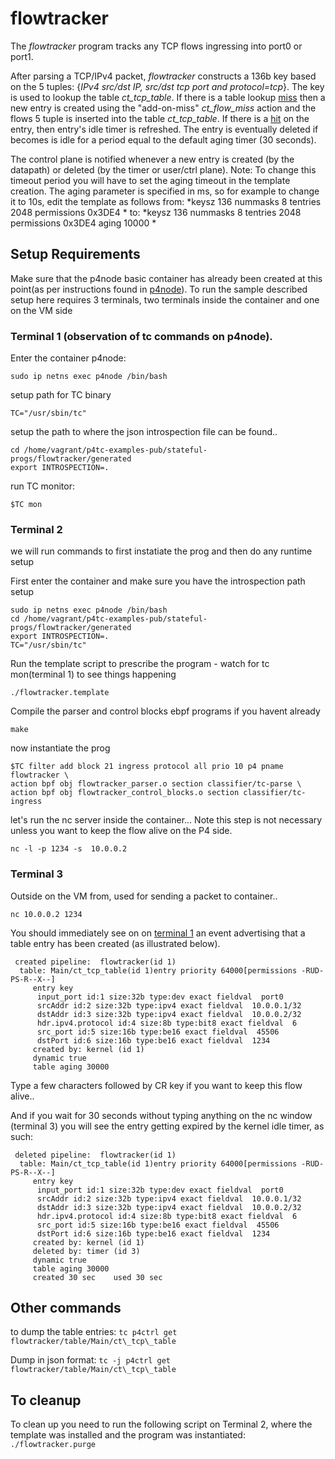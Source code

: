 # flowtracker

The *flowtracker* program tracks any TCP flows ingressing into port0 or port1.

After parsing a TCP/IPv4 packet, *flowtracker* constructs a 136b key based on the 5 tuples: {*IPv4 src/dst IP, src/dst tcp port and protocol=tcp*}. The key is used to lookup the table *ct_tcp_table*. If there is a table lookup <u>miss</u> then a new entry is created using the "add-on-miss" *ct_flow_miss* action and the flows 5 tuple is inserted into the table *ct_tcp_table*. If there is a <u>hit</u> on the entry, then entry's idle timer is refreshed. The entry is eventually deleted if becomes is idle for a period equal to the default aging timer (30 seconds).

The control plane is notified whenever a new entry is created (by the datapath) or deleted (by the timer or user/ctrl plane). Note: To change this timeout period you will have to set the aging timeout in the template creation. The aging parameter is specified in ms, so for example to change it to 10s, edit the template as follows from:
*keysz 136 nummasks 8 tentries 2048 permissions 0x3DE4 \*
to:
*keysz 136 nummasks 8 tentries 2048 permissions 0x3DE4 aging 10000 \*

## Setup Requirements

Make sure that the p4node basic container has already been created at this point(as per instructions found in [p4node](https://github.com/p4tc-dev/p4tc-examples-pub.git)). To run the sample described setup here requires 3 terminals, two terminals inside the container and one on the VM side

### Terminal 1 (observation of tc commands on p4node).

Enter the container p4node:

`sudo ip netns exec p4node /bin/bash`

setup path for TC binary

`TC="/usr/sbin/tc"`

setup the path to where the json introspection file can be found..

```
cd /home/vagrant/p4tc-examples-pub/stateful-progs/flowtracker/generated
export INTROSPECTION=.
```

run TC monitor:

`$TC mon`

### Terminal 2

we will run commands to first instatiate the prog and then do any runtime setup

First enter the container and make sure you have the introspection path setup

```
sudo ip netns exec p4node /bin/bash
cd /home/vagrant/p4tc-examples-pub/stateful-progs/flowtracker/generated
export INTROSPECTION=.
TC="/usr/sbin/tc"
```

Run the template script to prescribe the program - watch for tc mon(terminal 1) to see things happening

`./flowtracker.template`

Compile the parser and control blocks ebpf programs if you havent already

`make`

now instantiate the prog

```
$TC filter add block 21 ingress protocol all prio 10 p4 pname flowtracker \
action bpf obj flowtracker_parser.o section classifier/tc-parse \
action bpf obj flowtracker_control_blocks.o section classifier/tc-ingress
```

let's run the nc server inside the container... Note this step is not necessary unless you want to keep the flow alive on the P4 side.

`nc -l -p 1234 -s  10.0.0.2`

### Terminal 3

Outside on the VM from, used for sending a packet to container..

`nc 10.0.0.2 1234`

You should immediately see on on <u>terminal 1</u> an event advertising that a table entry has been created (as illustrated below).

```
 created pipeline:  flowtracker(id 1)
  table: Main/ct_tcp_table(id 1)entry priority 64000[permissions -RUD-PS-R--X--]
     entry key
      input_port id:1 size:32b type:dev exact fieldval  port0
      srcAddr id:2 size:32b type:ipv4 exact fieldval  10.0.0.1/32
      dstAddr id:3 size:32b type:ipv4 exact fieldval  10.0.0.2/32
      hdr.ipv4.protocol id:4 size:8b type:bit8 exact fieldval  6
      src_port id:5 size:16b type:be16 exact fieldval  45506
      dstPort id:6 size:16b type:be16 exact fieldval  1234
     created by: kernel (id 1)
     dynamic true
     table aging 30000
```

Type a few characters followed by CR key if you want to keep this flow alive..

And if you wait for 30 seconds without typing anything on the nc window (terminal 3) you will see the entry getting expired by the kernel idle timer, as such:

```
 deleted pipeline:  flowtracker(id 1)
  table: Main/ct_tcp_table(id 1)entry priority 64000[permissions -RUD-PS-R--X--]
     entry key
      input_port id:1 size:32b type:dev exact fieldval  port0
      srcAddr id:2 size:32b type:ipv4 exact fieldval  10.0.0.1/32
      dstAddr id:3 size:32b type:ipv4 exact fieldval  10.0.0.2/32
      hdr.ipv4.protocol id:4 size:8b type:bit8 exact fieldval  6
      src_port id:5 size:16b type:be16 exact fieldval  45506
      dstPort id:6 size:16b type:be16 exact fieldval  1234
     created by: kernel (id 1)
     deleted by: timer (id 3)
     dynamic true
     table aging 30000
     created 30 sec    used 30 sec
```

Other commands
---------------
to dump the table entries:
`tc p4ctrl get flowtracker/table/Main/ct\_tcp\_table`

Dump in json format:
`tc -j p4ctrl get flowtracker/table/Main/ct\_tcp\_table`

To cleanup
----------
To clean up you need to run the following script on Terminal 2, where the template was installed and the program was instantiated:
`./flowtracker.purge`
